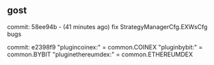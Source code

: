 ## gost ##
commit: 58ee94b - (41 minutes ago) fix StrategyManagerCfg.EXWsCfg bugs


commit: e2398f9
"plugincoinex:" = common.COINEX
"pluginbybit:" = common.BYBIT
"pluginethereumdex:" = common.ETHEREUMDEX

